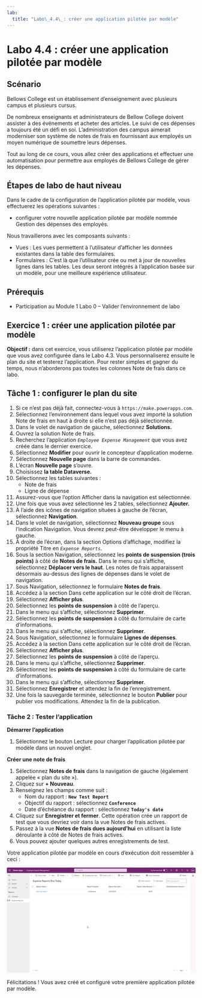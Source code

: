 ```yaml
---
lab:
  title: "Labo\_4.4\_: créer une application pilotée par modèle"
---
```


# Labo 4.4 : créer une application pilotée par modèle

## Scénario
Bellows College est un établissement d’enseignement avec plusieurs campus et plusieurs cursus.

De nombreux enseignants et administrateurs de Bellow College doivent assister à des événements et acheter des articles. Le suivi de ces dépenses a toujours été un défi en soi.
L’administration des campus aimerait moderniser son système de notes de frais en fournissant aux employés un moyen numérique de soumettre leurs dépenses.

Tout au long de ce cours, vous allez créer des applications et effectuer une automatisation pour permettre aux employés de Bellows College de gérer les dépenses.

## Étapes de labo de haut niveau
Dans le cadre de la configuration de l’application pilotée par modèle, vous effectuerez les opérations suivantes :
- configurer votre nouvelle application pilotée par modèle nommée Gestion des dépenses des employés.

Nous travaillerons avec les composants suivants :
- Vues : Les vues permettent à l’utilisateur d’afficher les données existantes dans la table des formulaires.
- Formulaires : C’est là que l’utilisateur crée ou met à jour de nouvelles lignes dans les tables.
Les deux seront intégrés à l’application basée sur un modèle, pour une meilleure expérience utilisateur.

## Prérequis
- Participation au Module 1 Labo 0 – Valider l’environnement de labo

## Exercice 1 : créer une application pilotée par modèle
**Objectif :** dans cet exercice, vous utiliserez l’application pilotée par modèle que vous avez configurée dans le Labo 4.3. Vous personnaliserez ensuite le plan du site et testerez l’application.
Pour rester simples et gagner du temps, nous n’aborderons pas toutes les colonnes Note de frais dans ce labo.

## Tâche 1 : configurer le plan du site
1. Si ce n’est pas déjà fait, connectez-vous à `https://make.powerapps.com`.
2. Sélectionnez l’environnement dans lequel vous avez importé la solution Note de frais en haut à droite si elle n’est pas déjà sélectionnée.
3. Dans le volet de navigation de gauche, sélectionnez **Solutions.**
4. Ouvrez la solution Note de frais.
5. Recherchez l’application *`Employee Expense Management`* que vous avez créée dans le dernier exercice.
6. Sélectionnez **Modifier** pour ouvrir le concepteur d’application moderne.
7. Sélectionnez **Nouvelle page** dans la barre de commandes.
8. L’écran **Nouvelle page** s’ouvre.
9. Choisissez **la table Dataverse.**
10. Sélectionnez les tables suivantes :
    - Note de frais
    - Ligne de dépense
11. Assurez-vous que l’option Afficher dans la navigation est sélectionnée.
12. Une fois que vous avez sélectionné les 2 tables, sélectionnez **Ajouter.**
13. À l’aide des icônes de navigation situées à gauche de l’écran, sélectionnez **Navigation**.
14. Dans le volet de navigation, sélectionnez **Nouveau groupe** sous l’indication Navigation. Vous devrez peut-être développer le menu à gauche.
15. À droite de l’écran, dans la section Options d’affichage, modifiez la propriété Titre en *`Expense Reports`*.
16. Sous la section Navigation, sélectionnez les **points de suspension (trois points)** à côté de **Notes de frais.** Dans le menu qui s’affiche, sélectionnez **Déplacer vers le haut**. Les notes de frais apparaissent désormais au-dessus des lignes de dépenses dans le volet de navigation.
17. Sous Navigation, sélectionnez le formulaire **Notes de frais**.
18. Accédez à la section Dans cette application sur le côté droit de l’écran.
19. Sélectionnez **Afficher plus**.
20. Sélectionnez les **points de suspension** à côté de l’aperçu.
21. Dans le menu qui s’affiche, sélectionnez **Supprimer**.
22. Sélectionnez les **points de suspension** à côté du formulaire de carte d’informations.
23. Dans le menu qui s’affiche, sélectionnez **Supprimer**.
24. Sous Navigation, sélectionnez le formulaire **Lignes de dépenses**.
25. Accédez à la section Dans cette application sur le côté droit de l’écran.
26. Sélectionnez **Afficher plus**.
27. Sélectionnez les **points de suspension** à côté de l’aperçu.
28. Dans le menu qui s’affiche, sélectionnez **Supprimer**.
29. Sélectionnez les **points de suspension** à côté du formulaire de carte d’informations.
30. Dans le menu qui s’affiche, sélectionnez **Supprimer**.
31. Sélectionnez **Enregistrer** et attendez la fin de l’enregistrement.
32. Une fois la sauvegarde terminée, sélectionnez le bouton **Publier** pour publier vos modifications. Attendez la fin de la publication.

### Tâche 2 : Tester l’application
**Démarrer l’application**
1. Sélectionnez le bouton Lecture pour charger l’application pilotée par modèle dans un nouvel onglet.

**Créer une note de frais**
1. Sélectionnez **Notes de frais** dans la navigation de gauche (également appelée « plan du site »).
2. Cliquez sur **+ Nouveau**.
3. Renseignez les champs comme suit :
    - Nom du rapport : **`New Test Report`**
    - Objectif du rapport : sélectionnez **`Conference`**
    - Date d’échéance du rapport : sélectionnez **`Today's date`**
4. Cliquez sur **Enregistrer et fermer**. Cette opération crée un rapport de test que vous devriez voir dans la vue Notes de frais actives.
5. Passez à la vue **Notes de frais dues aujourd’hui** en utilisant la liste déroulante à côté de Notes de frais actives.
6. Vous pouvez ajouter quelques autres enregistrements de test.

Votre application pilotée par modèle en cours d’exécution doit ressembler à ceci :

![une capture d’écran d’une application pilotée par modèle](./Media/Model_driven_apps.png)

Félicitations ! Vous avez créé et configuré votre première application pilotée par modèle.
